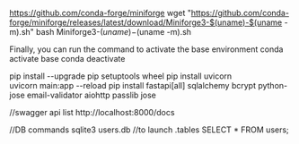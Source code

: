 https://github.com/conda-forge/miniforge
wget "https://github.com/conda-forge/miniforge/releases/latest/download/Miniforge3-$(uname)-$(uname -m).sh"
bash Miniforge3-$(uname)-$(uname -m).sh


Finally, you can run the command to activate the base environment
conda activate base
conda deactivate

pip install --upgrade pip setuptools wheel
pip install uvicorn  
uvicorn main:app --reload
pip install fastapi\[all\] sqlalchemy bcrypt python-jose email-validator aiohttp passlib jose



//swagger api list
http://localhost:8000/docs

//DB commands
sqlite3 users.db   //to launch
.tables
SELECT * FROM users;
